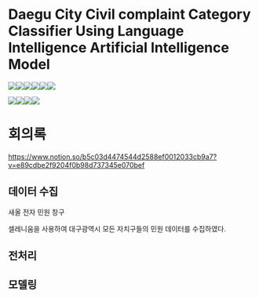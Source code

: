 # Daegu City Civil complaint Category Classifier Using Language Intelligence Artificial Intelligence Model
<img src="https://img.shields.io/badge/flask-000000?style=for-the-badge&logo=flask&logoColor=white"><img src="https://img.shields.io/badge/python-3776AB?style=for-the-badge&logo=python&logoColor=white"><img src="https://img.shields.io/badge/html5-E34F26?style=for-the-badge&logo=html5&logoColor=white"><img src="https://img.shields.io/badge/css-1572B6?style=for-the-badge&logo=css3&logoColor=white"><img src="https://img.shields.io/badge/javascript-F7DF1E?style=for-the-badge&logo=javascript&logoColor=black"><img src="https://img.shields.io/badge/bootstrap-7952B3?style=for-the-badge&logo=bootstrap&logoColor=white">


<img src="https://img.shields.io/badge/scikitlearn-F7931E?style=for-the-badge&logo=scikitlearn&logoColor=white"><img src="https://img.shields.io/badge/TensorFlow-FF6F00?style=for-the-badge&logo=Tensorflow&logoColor=white"><img src="https://img.shields.io/badge/Keras-D00000?style=for-the-badge&logo=Keras&logoColor=white"><img src="https://img.shields.io/badge/pytorch-EE4C2C?style=for-the-badge&logo=pytorch&logoColor=white">



# 회의록
https://www.notion.so/b5c03d4474544d2588ef0012033cb9a7?v=e89cdbe2f9204f0b98d737345e070bef

## 데이터 수집
<a herf="http://dongjak.eminwon.seoul.kr/emwp/gov/mogaha/ntis/web/emwp/cmmpotal/action/EmwpMainMgtAction.do">새올 전자 민원 창구</a> 
<div>셀레니움을 사용하여 대구광역시 모든 자치구들의 민원 데이터를 수집하였다.</div>

## 전처리

## 모델링
